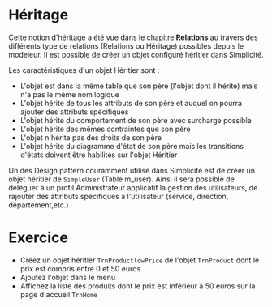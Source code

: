 Héritage
====================

Cette notion d'héritage a été vue dans le chapitre **Relations** au travers des différents type de relations (Relations ou Héritage) possibles depuis le modeleur. 
Il est possible de créer un objet configuré héritier dans Simplicité. 

Les caractéristiques d'un objet Héritier sont  :
- L'objet est dans la même table que son père (l'objet dont il hérite) mais n'a pas le même nom logique
- L'objet hérite de tous les attributs de son père et auquel on pourra ajouter des attributs spécifiques
- L'objet hérite du comportement de son père avec surcharge possible
- L'objet hérite des mêmes contraintes que son père
- L'objet n'hérite pas des droits de son père
- L'objet hérite du diagramme d'état de son père mais les transitions d'états doivent être habilités sur l'objet Héritier

Un des Design pattern couramment utilisé dans Simplicité est de créer un objet héritier de `SimpleUser` (Table m_user).
Ainsi il sera possible de déléguer à un profil Administrateur applicatif la gestion des utilisateurs, de rajouter des attributs spécifiques à l'utilisateur (service, direction, département,etc.)

Exercice
====================

- Créez un objet héritier `TrnProductlowPrice` de l'objet `TrnProduct` dont le prix est compris entre 0 et 50 euros
- Ajoutez l'objet dans le menu
- Affichez la liste des produits dont le prix est inférieur à 50 euros sur la page d'accueil `TrnHome`
 
